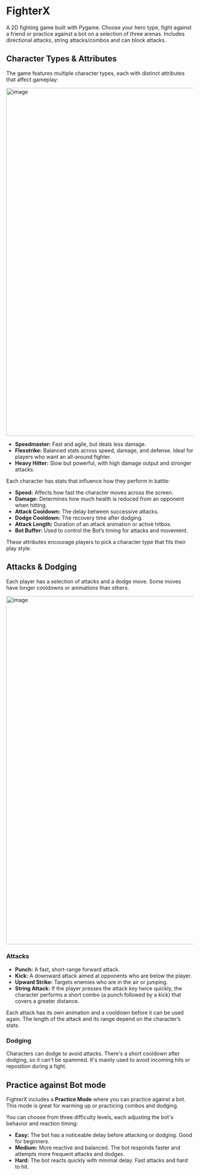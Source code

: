 # FighterX
A 2D fighting game built with Pygame. Choose your hero type, fight against a friend or practice against a bot on a selection of three arenas. Includes directional attacks, string attacks/combos and can block attacks.


## Character Types & Attributes

The game features multiple character types, each with distinct attributes that affect gameplay:

<img width="1603" height="935" alt="image" src="https://github.com/user-attachments/assets/63107695-eaf8-4b63-80b5-547d11d6d374" />

- **Speedmaster:** Fast and agile, but deals less damage.
- **Flexstrike:** Balanced stats across speed, damage, and defense. Ideal for players who want an all-around fighter.
- **Heavy Hitter:** Slow but powerful, with high damage output and stronger attacks.

Each character has stats that influence how they perform in battle:

- **Speed:** Affects how fast the character moves across the screen.
- **Damage:** Determines how much health is reduced from an opponent when hitting.
- **Attack Cooldown:** The delay between successive attacks.
- **Dodge Cooldown:** The recovery time after dodging.
- **Attack Length:** Duration of an attack animation or active hitbox.
- **Bot Buffer:** Used to control the Bot’s timing for attacks and movement.

These attributes encourage players to pick a character type that fits their play style.




## Attacks & Dodging

Each player has a selection of attacks and a dodge move. Some moves have longer cooldowns or animations than others.

<img width="1600" height="936" alt="image" src="https://github.com/user-attachments/assets/f04aa655-3185-47e3-9841-bb9f48b83c8c" />

### Attacks
- **Punch:** A fast, short-range forward attack.
- **Kick:** A downward attack aimed at opponents who are below the player.
- **Upward Strike:** Targets enemies who are in the air or jumping.
- **String Attack:** If the player presses the attack key twice quickly, the character performs a short combo (a punch followed by a kick) that covers a greater distance.

Each attack has its own animation and a cooldown before it can be used again. The length of the attack and its range depend on the character’s stats.

### Dodging
Characters can dodge to avoid attacks. There's a short cooldown after dodging, so it can't be spammed. It's mainly used to avoid incoming hits or reposition during a fight.



## Practice against Bot mode

FighterX includes a **Practice Mode** where you can practice against a bot. This mode is great for warming up or practicing combos and dodging.

You can choose from three difficulty levels, each adjusting the bot's behavior and reaction timing:

- **Easy:** The bot has a noticeable delay before attacking or dodging. Good for beginners.
- **Medium:** More reactive and balanced. The bot responds faster and attempts more frequent attacks and dodges.
- **Hard:** The bot reacts quickly with minimal delay. Fast attacks and hard to hit.
